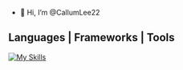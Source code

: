 - 👋 Hi, I’m @CallumLee22

<h2 allign="center">Languages | Frameworks | Tools</h2>

[![My Skills](https://skillicons.dev/icons?i=html,css,github,git,python,flask,ts,react)](https://skillicons.dev)

<!---
CallumLee22/CallumLee22 is a ✨ special ✨ repository because its `README.md` (this file) appears on your GitHub profile.
You can click the Preview link to take a look at your changes.
--->
